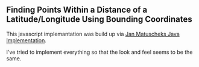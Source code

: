 ## Finding Points Within a Distance of a Latitude/Longitude Using Bounding Coordinates

This javascript implemantation was build up via [Jan Matuscheks Java Implementation](http://janmatuschek.de/LatitudeLongitudeBoundingCoordinates).

I've tried to implement everything so that the look and feel seems to be the same.